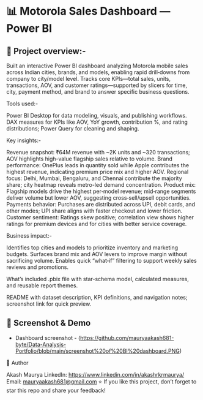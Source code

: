 # 📊 Motorola Sales Dashboard — Power BI

## 🔎 Project overview:-

Built an interactive Power BI dashboard analyzing Motorola mobile sales across Indian cities, brands, and models, enabling rapid drill‑downs from company to city/model level.
Tracks core KPIs—total sales, units, transactions, AOV, and customer ratings—supported by slicers for time, city, payment method, and brand to answer specific business questions.

Tools used:-

Power BI Desktop for data modeling, visuals, and publishing workflows.
DAX measures for KPIs like AOV, YoY growth, contribution %, and rating distributions; Power Query for cleaning and shaping.

Key insights:-

Revenue snapshot: ₹64M revenue with ~2K units and ~320 transactions; AOV highlights high-value flagship sales relative to volume.
Brand performance: OnePlus leads in quantity sold while Apple contributes the highest revenue, indicating premium price mix and higher AOV.
Regional focus: Delhi, Mumbai, Bengaluru, and Chennai contribute the majority share; city heatmap reveals metro-led demand concentration.
Product mix: Flagship models drive the highest per‑model revenue; mid‑range segments deliver volume but lower AOV, suggesting cross‑sell/upsell opportunities.
Payments behavior: Purchases are distributed across UPI, debit cards, and other modes; UPI share aligns with faster checkout and lower friction.
Customer sentiment: Ratings skew positive; correlation view shows higher ratings for premium devices and for cities with better service coverage.

Business impact:-

Identifies top cities and models to prioritize inventory and marketing budgets.
Surfaces brand mix and AOV levers to improve margin without sacrificing volume.
Enables quick “what‑if” filtering to support weekly sales reviews and promotions.

What’s included
.pbix file with star-schema model, calculated measures, and reusable report themes.

README with dataset description, KPI definitions, and navigation notes; screenshot link for quick preview.

## 🔗 Screenshot & Demo
- Dashboard screenshot - (https://github.com/mauryaakash681-byte/Data-Analysis-Portfolio/blob/main/screenshot%20of%20BI%20dashboard.PNG)


👤 Author

Akash Maurya
LinkedIn: https://www.linkedin.com/in/akashrkrmaurya/
Email: mauryaakash681@gmail.com
⭐ If you like this project, don’t forget to star this repo and share your feedback!
